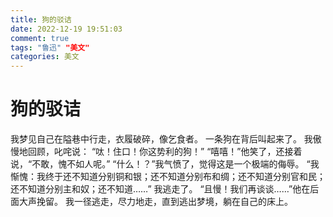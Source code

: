 ```yaml
---
title: 狗的驳诘
date: 2022-12-19 19:51:03
comment: true
tags: "鲁迅" "美文"
categories: 美文
---
```

# 狗的驳诘

我梦见自己在隘巷中行走，衣履破碎，像乞食者。
一条狗在背后叫起来了。
我傲慢地回顾，叱咤说：
“呔！住口！你这势利的狗！”
“嘻嘻！”他笑了，还接着说，“不敢，愧不如人呢。”
“什么！？”我气愤了，觉得这是一个极端的侮辱。
“我惭愧：我终于还不知道分别铜和银；还不知道分别布和绸；还不知道分别官和民；还不知道分别主和奴；还不知道……”
我逃走了。 “且慢！我们再谈谈……”他在后面大声挽留。
我一径逃走，尽力地走，直到逃出梦境，躺在自己的床上。
